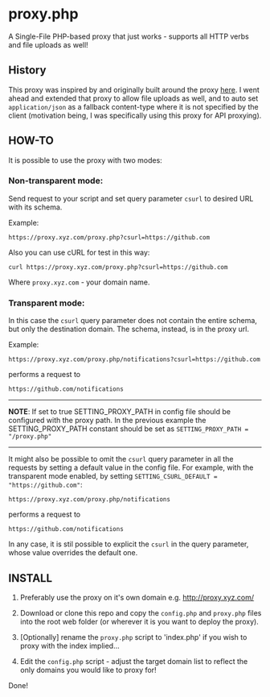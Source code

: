 # proxy.php
A Single-File PHP-based proxy that just works - supports all HTTP verbs and file uploads as well!

## History

This proxy was inspired by and originally built around the proxy [here](https://code.google.com/p/php-proxy/). 
I went ahead and extended that proxy to allow file uploads as well, and to auto set `application/json` as a fallback content-type
where it is not specified by the client (motivation being, I was specifically using this proxy for API proxying).

## HOW-TO

It is possible to use the proxy with two modes:

### Non-transparent mode:

Send request to your script and set query parameter `csurl` to desired URL with its schema.

Example:

`https://proxy.xyz.com/proxy.php?csurl=https://github.com`

Also you can use cURL for test in this way:

`curl https://proxy.xyz.com/proxy.php?csurl=https://github.com`

Where `proxy.xyz.com` - your domain name.

### Transparent mode:

In this case the `csurl` query parameter does not contain the entire schema, but only the destination domain. The schema, instead, is in the proxy url.

Example:

`https://proxy.xyz.com/proxy.php/notifications?csurl=https://github.com`

performs a request to

`https://github.com/notifications`

---

**NOTE**: If set to true SETTING_PROXY_PATH in config file should be configured with the proxy path. In the previous example the SETTING_PROXY_PATH constant should be set as `SETTING_PROXY_PATH = "/proxy.php"`

---

It might also be possible to omit the `csurl` query parameter in all the requests by setting a default value in the config file. For example, with the transparent mode enabled, by setting `SETTING_CSURL_DEFAULT = "https://github.com"`:

`https://proxy.xyz.com/proxy.php/notifications`

performs a request to

`https://github.com/notifications`

In any case, it is stil possible to explicit the `csurl` in the query parameter, whose value overrides the default one.


## INSTALL

1. Preferably use the proxy on it's own domain e.g. http://proxy.xyz.com/
   
2. Download or clone this repo and copy the `config.php` and `proxy.php` files into the root web folder (or wherever it is you want to deploy the proxy).
    
3. [Optionally] rename the `proxy.php` script to 'index.php' if you wish to proxy with the index implied...
    
4. Edit the `config.php` script - adjust the target domain list to reflect the only domains you would like to proxy for!
    
Done!

